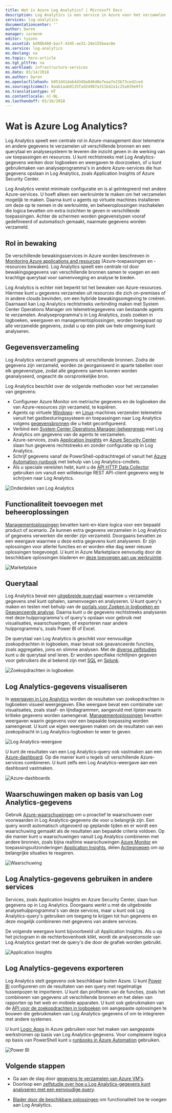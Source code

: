 ```yaml
---
title: Wat is Azure Log Analytics? | Microsoft Docs
description: Log Analytics is een service in Azure voor het verzamelen en analyseren van operationele gegevens die zijn gegenereerd door resources in uw cloud- en on-premises omgevingen.  Dit artikel geeft een kort overzicht van de verschillende onderdelen van Log Analytics en koppelingen naar gedetailleerde inhoud.
services: log-analytics
documentationcenter: ''
author: bwren
manager: carmonm
editor: tysonn
ms.assetid: bd90b460-bacf-4345-ae31-26e155beac0e
ms.service: log-analytics
ms.devlang: na
ms.topic: hero-article
ms.tgt_pltfrm: na
ms.workload: infrastructure-services
ms.date: 03/14/2018
ms.author: bwren
ms.openlocfilehash: b951d41dab4d349a8d648e7eaa7e23b73ced2ced
ms.sourcegitcommit: 8aab1aab0135fad24987a311b42a1c25a839e9f3
ms.translationtype: HT
ms.contentlocale: nl-NL
ms.lasthandoff: 03/16/2018
---
```

# <a name="what-is-azure-log-analytics"></a>Wat is Azure Log Analytics?
Log Analytics speelt een centrale rol in Azure-management door telemetrie en andere gegevens te verzamelen uit verschillende bronnen en een querytaal en analysesysteem te leveren die inzicht geven in de werking van uw toepassingen en resources.  U kunt rechtstreeks met Log Analytics- gegevens werken door logboeken en weergaven te doorzoeken, of u kunt gebruikmaken van analyseprogramma's in andere Azure-services die hun gegevens opslaan in Log Analytics, zoals Application Insights of Azure Security Center.  

Log Analytics vereist minimale configuratie en is al geïntegreerd met andere Azure-services.  U hoeft alleen een werkruimte te maken om het verzamelen mogelijk te maken.  Daarna kunt u agents op virtuele machines installeren om deze op te nemen in de werkruimte, en beheeroplossingen inschakelen die logica bevatten om extra inzichten te geven in verschillende toepassingen.  Achter de schermen worden gegevenstypen vooraf gedefinieerd of automatisch gemaakt, naarmate gegevens worden verzameld.


## <a name="role-in-monitoring"></a>Rol in bewaking

De verschillende bewakingsservices in Azure worden beschreven in [Monitoring Azure applications and resources](../monitoring-and-diagnostics/monitoring-overview.md) (Azure-toepassingen en -resources bewaken).  Log Analytics speelt een centrale rol door bewakingsgegevens van verschillende bronnen samen te voegen en een krachtige querytaal voor samenvoeging en analyse te bieden.  

Log Analytics is echter niet beperkt tot het bewaken van Azure-resources.  Hiermee kunt u gegevens verzamelen uit resources die zich on-premises of in andere clouds bevinden, om een hybride bewakingsomgeving te creëren. Daarnaast kan Log Analytics rechtstreeks verbinding maken met System Center Operations Manager om telemetriegegevens van bestaande agents te verzamelen.  Analyseprogramma's in Log Analytics, zoals zoeken in logboeken, weergaven en managementoplossingen, worden toegepast op alle verzamelde gegevens, zodat u op één plek uw hele omgeving kunt analyseren.



## <a name="data-collection"></a>Gegevensverzameling
Log Analytics verzamelt gegevens uit verschillende bronnen.  Zodra de gegevens zijn verzameld, worden ze georganiseerd in aparte tabellen voor elk gegevenstype, zodat alle gegevens samen kunnen worden geanalyseerd, ongeacht de oorspronkelijke bron.

Log Analytics beschikt over de volgende methoden voor het verzamelen van gegevens:

- Configureer Azure Monitor om metrische gegevens en de logboeken die van Azure-resources zijn verzameld, te kopiëren.
- Agents op virtuele [Windows](log-analytics-windows-agent.md)- en [Linux](log-analytics-linux-agents.md)-machines verzenden telemetrie vanuit het gastbesturingssysteem en toepassingen naar Log Analytics volgens [gegevensbronnen](log-analytics-data-sources.md) die u hebt geconfigureerd.  
- Verbind een [System Center Operations Manager-beheergroep](log-analytics-om-agents.md) met Log Analytics om gegevens van de agents te verzamelen.
- Azure-services, zoals [Application Insights](https://docs.microsoft.com/azure/application-insights/) en [Azure Security Center](https://docs.microsoft.com/azure/security-center/) slaan hun gegevens rechtstreeks en zonder configuratie op in Log Analytics.
- Schrijf gegevens vanaf de PowerShell-opdrachtregel of vanuit het [Azure Automation-runbook](../automation/automation-runbook-types.md) met behulp van Log Analytics-cmdlets.
- Als u speciale vereisten hebt, kunt u de [API HTTP Data Collector](log-analytics-data-collector-api.md) gebruiken om vanuit een willekeurige REST API-client gegevens weg te schrijven naar Log Analytics.


![Onderdelen van Log Analytics](media/log-analytics-overview/collecting-data.png)

## <a name="add-functionality-with-management-solutions"></a>Functionaliteit toevoegen met beheeroplossingen
[Managementoplossingen](log-analytics-add-solutions.md) bevatten kant-en-klare logica voor een bepaald product of scenario.  Ze kunnen extra gegevens verzamelen in Log Analytics of gegevens verwerken die eerder zijn verzameld.  Doorgaans bevatten ze een weergave waarmee u deze extra gegevens kunt analyseren.  Er zijn oplossingen voor allerlei functies en er worden elke dag weer nieuwe oplossingen toegevoegd.  U kunt in Azure Marketplace eenvoudig door de beschikbare oplossingen bladeren en [deze toevoegen aan uw werkruimte](log-analytics-add-solutions.md).  

![Marketplace](media/log-analytics-overview/solutions.png)


## <a name="query-language"></a>Querytaal

Log Analytics bevat een [uitgebreide querytaal](http://docs.loganalytics.io) waarmee u verzamelde gegevens snel kunt ophalen, samenvoegen en analyseren.  U kunt query's maken en testen met behulp van de [portals voor Zoeken in logboeken en Geavanceerde analyse](log-analytics-log-search-portals.md). Daarna kunt u de gegevens rechtstreeks analyseren met deze hulpprogramma's of query's opslaan voor gebruik met visualisaties, waarschuwingen, of exporteren naar andere hulpprogramma's, zoals Power BI of Excel.

De querytaal van Log Analytics is geschikt voor eenvoudige zoekopdrachten in logboeken, maar bevat ook geavanceerde functies, zoals aggregaties, joins en slimme analysen. Met de [diverse zelfstudies](https://docs.loganalytics.io/docs/Learn/Tutorials) kunt u de querytaal snel leren.  Er worden specifieke richtlijnen gegeven voor gebruikers die al bekend zijn met [SQL](https://docs.loganalytics.io/docs/Learn/References/SQL-to-Azure-Log-Analytics) en [Splunk](https://docs.loganalytics.io/docs/Learn/References/Splunk-to-Azure-Log-Analytics).

![Zoekopdrachten in logboeken](media/log-analytics-overview/analytics-query.png)


## <a name="visualize-log-analytics-data"></a>Log Analytics-gegevens visualiseren

In [weergaven in Log Analytics](log-analytics-view-designer.md) worden de resultaten van zoekopdrachten in logboeken visueel weergegeven.  Elke weergave bevat een combinatie van visualisaties, zoals staaf- en lijndiagrammen, aangevuld met lijsten waarin kritieke gegevens worden samengevat.  [Managementoplossingen](#add-functionality-with-management-solutions) bevatten weergaven waarin gegevens voor een bepaalde toepassing worden samengevat. U kunt uw eigen weergaven maken om de resultaten van een zoekopdracht in Log Analytics-logboeken te weer te geven.

![Log Analytics-weergave](media/log-analytics-overview/view.png)

U kunt de resultaten van een Log Analytics-query ook vastmaken aan een [Azure-dashboard](../azure-portal/azure-portal-dashboards.md). Op die manier kunt u tegels uit verschillende Azure-services combineren.  U kunt zelfs een Log Analytics-weergave aan een dashboard vastmaken.

![Azure-dashboards](media/log-analytics-overview/dashboard.png)

## <a name="creating-alerts-from-log-analytics-data"></a>Waarschuwingen maken op basis van Log Analytics-gegevens

Gebruik [Azure-waarschuwingen](../monitoring-and-diagnostics/monitoring-overview-unified-alerts.md) om u proactief te waarschuwen over voorwaarden in Log Analytics-gegevens die voor u belangrijk zijn.  Een query wordt automatisch uitgevoerd op geplande tijden en er wordt een waarschuwing gemaakt als de resultaten aan bepaalde criteria voldoen.  Op die manier kunt u waarschuwingen vanuit Log Analytics combineren met andere bronnen, zoals bijna realtime waarschuwingen [Azure Monitor](../monitoring-and-diagnostics/monitoring-near-real-time-metric-alerts.md) en toepassingsuitzonderingen [Application Insights](../application-insights/app-insights-alerts.md), delen [Actiegroepen](../monitoring-and-diagnostics/monitoring-action-groups.md) om op belangrijke situaties te reageren.

![Waarschuwing](media/log-analytics-overview/alerts.png)


## <a name="using-log-analytics-data-in-other-services"></a>Log Analytics-gegevens gebruiken in andere services
Services, zoals Application Insights en Azure Security Center, slaan hun gegevens op in Log Analytics.  Doorgaans werkt u met de uitgebreide analysehulpprogramma's van deze services, maar u kunt ook Log Analytics-query's gebruiken om toegang te krijgen tot hun gegevens en deze mogelijk combineren met gegevens van andere services.  

De volgende weergave komt bijvoorbeeld uit Application Insights.  Als u op het pictogram in de rechterbovenhoek klikt, wordt de analyseconsole van Log Analytics gestart met de query's die door de grafiek worden gebruikt.

![Application Insights](media/log-analytics-overview/application-insights.png)


## <a name="exporting-log-analytics-data"></a>Log Analytics-gegevens exporteren

Log Analytics stelt gegevens ook beschikbaar buiten Azure.  U kunt [Power BI](log-analytics-powerbi.md) configureren om de resultaten van een query met regelmatige tussenpozen te importeren. U kunt dan profiteren van de functies, zoals het combineren van gegevens uit verschillende bronnen en het delen van rapporten op het web en mobiele apparaten.  U kunt ook gebruikmaken van de [API voor de zoekopdrachten in logboeken](log-analytics-log-search-api.md) om aangepaste oplossingen te bouwen die gebruikmaken van Log Analytics-gegevens of om te integreren met andere systemen.

U kunt [Logic Apps](../logic-apps/logic-apps-overview.md) in Azure gebruiken voor het maken van aangepaste werkstromen op basis van Log Analytics-gegevens.  Voor complexere logica op basis van PowerShell kunt u [runbooks in Azure Automation](../automation/automation-runbook-types.md) gebruiken.

![Power BI](media/log-analytics-overview/export.png)



## <a name="next-steps"></a>Volgende stappen
- Ga aan de slag door [gegevens te verzamelen van Azure VM's](log-analytics-quick-collect-azurevm.md).
- Doorloop een [zelfstudie over hoe u Log Analytics-gegevens kunt analyseren met een eenvoudige query](log-analytics-tutorial-viewdata.md).
* [Blader door de beschikbare oplossingen](log-analytics-add-solutions.md) om functionaliteit toe te voegen aan Log Analytics.

